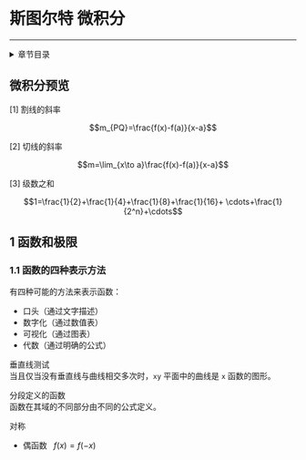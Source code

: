 # 斯图尔特 微积分

---  
<details>
<summary>章节目录</summary>

[[toc]]

</details>

## 微积分预览

[1] 割线的斜率

$$m_{PQ}=\frac{f(x)-f(a)}{x-a}$$

[2] 切线的斜率

$$m=\lim_{x\to a}\frac{f(x)-f(a)}{x-a}$$

[3] 级数之和

$$1=\frac{1}{2}+\frac{1}{4}+\frac{1}{8}+\frac{1}{16}+ \cdots+\frac{1}{2^n}+\cdots$$


## 1 函数和极限

### 1.1 函数的四种表示方法

有四种可能的方法来表示函数：
- 口头（通过文字描述）
- 数字化（通过数值表）
- 可视化（通过图表）
- 代数（通过明确的公式）

垂直线测试  
当且仅当没有垂直线与曲线相交多次时，`xy` 平面中的曲线是 `x` 函数的图形。

分段定义的函数  
函数在其域的不同部分由不同的公式定义。

对称
- 偶函数 &nbsp; $f(x)=f(-x)$